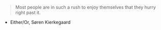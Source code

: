 > Most people are in such a rush to enjoy themselves that they hurry right past it.

- Either/Or, Søren Kierkegaard
